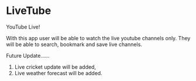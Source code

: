 # LiveTube
YouTube Live!

With this app user will be able to watch the live youtube channels only.
They will be able to search, bookmark and save live channels.

Future Update......

1) Live cricket update will be added,
2) Live weather forecast will be added.
